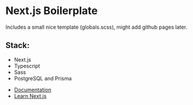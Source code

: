 # Next.js Boilerplate

Includes a small nice template (globals.scss), might add github pages later.

## Stack:
* Next.js
* Typescript
* Sass
* PostgreSQL and Prisma

- [Documentation](https://nextjs.org/docs)
- [Learn Next.js](https://nextjs.org/learn)